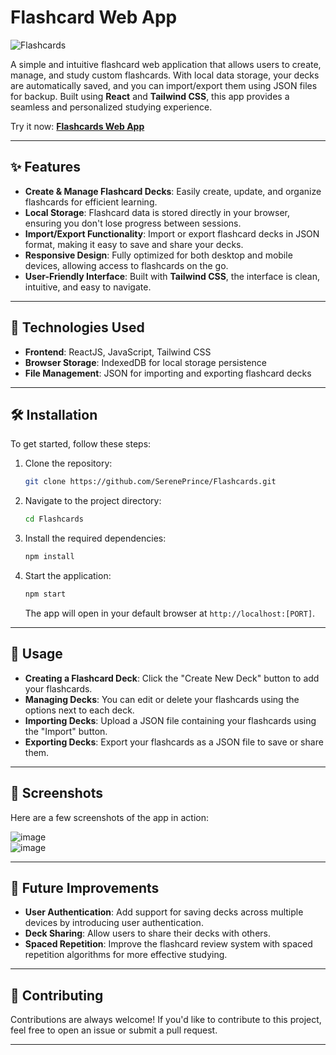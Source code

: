 # **Flashcard Web App**

![Flashcards](https://github.com/user-attachments/assets/fa10130e-1f26-4c23-b59c-8c4191955ae7)

A simple and intuitive flashcard web application that allows users to create, manage, and study custom flashcards. With local data storage, your decks are automatically saved, and you can import/export them using JSON files for backup. Built using **React** and **Tailwind CSS**, this app provides a seamless and personalized studying experience.

Try it now: [**Flashcards Web App**](https://sereneprince.github.io/Flashcards)

---

## ✨ **Features**

- **Create & Manage Flashcard Decks**: Easily create, update, and organize flashcards for efficient learning.  
- **Local Storage**: Flashcard data is stored directly in your browser, ensuring you don't lose progress between sessions.  
- **Import/Export Functionality**: Import or export flashcard decks in JSON format, making it easy to save and share your decks.  
- **Responsive Design**: Fully optimized for both desktop and mobile devices, allowing access to flashcards on the go.  
- **User-Friendly Interface**: Built with **Tailwind CSS**, the interface is clean, intuitive, and easy to navigate.  

---

## 🚀 **Technologies Used**

- **Frontend**: ReactJS, JavaScript, Tailwind CSS  
- **Browser Storage**: IndexedDB for local storage persistence  
- **File Management**: JSON for importing and exporting flashcard decks  

---

## 🛠️ **Installation**

To get started, follow these steps:

1. Clone the repository:

   ```bash
   git clone https://github.com/SerenePrince/Flashcards.git
   ```

2. Navigate to the project directory:

   ```bash
   cd Flashcards
   ```

3. Install the required dependencies:

   ```bash
   npm install
   ```

4. Start the application:

   ```bash
   npm start
   ```

   The app will open in your default browser at `http://localhost:[PORT]`.

---

## 📝 **Usage**

- **Creating a Flashcard Deck**: Click the "Create New Deck" button to add your flashcards.  
- **Managing Decks**: You can edit or delete your flashcards using the options next to each deck.  
- **Importing Decks**: Upload a JSON file containing your flashcards using the "Import" button.  
- **Exporting Decks**: Export your flashcards as a JSON file to save or share them.

---

## 📸 **Screenshots**

Here are a few screenshots of the app in action:

![image](https://github.com/user-attachments/assets/42455228-b004-4b0a-8743-cdb243ea0993)  
![image](https://github.com/user-attachments/assets/1bb2fd98-c4c6-4205-82d8-e2ccf661841c)

---

## 🔮 **Future Improvements**

- **User Authentication**: Add support for saving decks across multiple devices by introducing user authentication.  
- **Deck Sharing**: Allow users to share their decks with others.  
- **Spaced Repetition**: Improve the flashcard review system with spaced repetition algorithms for more effective studying.

---

## 🤝 **Contributing**

Contributions are always welcome! If you'd like to contribute to this project, feel free to open an issue or submit a pull request.

---
